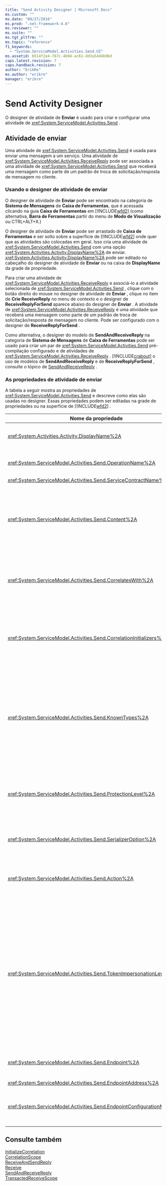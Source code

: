 ```yaml
---
title: "Send Activity Designer | Microsoft Docs"
ms.custom: ""
ms.date: "09/27/2016"
ms.prod: ".net-framework-4.6"
ms.reviewer: ""
ms.suite: ""
ms.tgt_pltfrm: ""
ms.topic: "reference"
f1_keywords: 
  - "System.ServiceModel.Activities.Send.UI"
ms.assetid: b514f2e4-767c-4b94-ac61-dd3a54d4b96d
caps.latest.revision: 7
caps.handback.revision: 7
author: "ErikRe"
ms.author: "erikre"
manager: "erikre"
---
```

# Send Activity Designer
O designer de atividade de **Enviar** é usado para criar e configurar uma atividade de <xref:System.ServiceModel.Activities.Send> .  
  
## Atividade de enviar  
 Uma atividade de <xref:System.ServiceModel.Activities.Send> é usada para enviar uma mensagem a um serviço.  Uma atividade de <xref:System.ServiceModel.Activities.ReceiveReply> pode ser associada a uma atividade de <xref:System.ServiceModel.Activities.Send> que receberá uma mensagem como parte de um padrão de troca de solicitação\/resposta de mensagem no cliente.  
  
### Usando o designer de atividade de enviar  
 O designer de atividade de **Enviar** pode ser encontrado na categoria de **Sistema de Mensagens** de **Caixa de Ferramentas**, que é acessada clicando na guia **Caixa de Ferramentas** em [!INCLUDE[wfd2](../workflow-designer/includes/wfd2_md.md)] \(como alternativa, **Barra de Ferramentas** partir do menu de **Modo de Visualização** ou CTRL\+ALT\+X.\)  
  
 O designer de atividade de **Enviar** pode ser arrastado de **Caixa de Ferramentas** e ser solto sobre a superfície de [!INCLUDE[wfd2](../workflow-designer/includes/wfd2_md.md)] onde quer que as atividades são colocadas em geral.  Isso cria uma atividade de <xref:System.ServiceModel.Activities.Send> com uma opção <xref:System.Activities.Activity.DisplayName%2A> de enviar.  <xref:System.Activities.Activity.DisplayName%2A> pode ser editado no cabeçalho do designer de atividade de **Enviar** ou na caixa de **DisplayName** da grade de propriedade.  
  
 Para criar uma atividade de <xref:System.ServiceModel.Activities.ReceiveReply> e associá\-lo a atividade selecionada de <xref:System.ServiceModel.Activities.Send> , clique com o botão direito do mouse no designer de atividade de **Enviar** , clique no item de **Crie ReceiveReply** no menu de contexto e o designer de **ReceiveReplyForSend** aparece abaixo do designer de **Enviar** .  A atividade de <xref:System.ServiceModel.Activities.ReceiveReply> é uma atividade que receberá uma mensagem como parte de um padrão de troca de solicitação\/resposta de mensagem no cliente.  Pode ser configurado com o designer de **ReceiveReplyForSend** .  
  
 Como alternativa, o designer do modelo de **SendAndReceiveReply** na categoria de **Sistema de Mensagens** de **Caixa de Ferramentas** pode ser usado para criar um par de <xref:System.ServiceModel.Activities.Send> pré\-compilação configurado e de atividades de <xref:System.ServiceModel.Activities.ReceiveReply> .  [!INCLUDE[crabout](../test/includes/crabout_md.md)] o uso de modelos de **SendAndReceiveReply** e de **ReceiveReplyForSend** , consulte o tópico de [SendAndReceiveReply](../workflow-designer/sendandreceivereply-template-designer.md) .  
  
### As propriedades de atividade de enviar  
 A tabela a seguir mostra as propriedades de <xref:System.ServiceModel.Activities.Send> e descreve como elas são usadas no designer.  Essas propriedades podem ser editadas na grade de propriedades ou na superfície de [!INCLUDE[wfd2](../workflow-designer/includes/wfd2_md.md)] .  
  
|Nome da propriedade|Obrigatório|Uso|  
|-------------------------|-----------------|---------|  
|<xref:System.Activities.Activity.DisplayName%2A>|False|O nome amigável de atividade de <xref:System.ServiceModel.Activities.Send> .  O padrão é enviar.  Embora não seja necessário <xref:System.Activities.Activity.DisplayName%2A> restrita, é uma prática recomendada usar um.|  
|<xref:System.ServiceModel.Activities.Send.OperationName%2A>|True|O nome da operação de serviço chamada por esta atividade de <xref:System.ServiceModel.Activities.Send> .  Essa propriedade é usada para construir o valor padrão para a propriedade de **Action** se a propriedade de **Action** não é explicitamente definida.|  
|<xref:System.ServiceModel.Activities.Send.ServiceContractName%2A>|True|O nome do contrato de serviço que o serviço ser chamado implementa.|  
|<xref:System.ServiceModel.Activities.Send.Content%2A>|False|Especifica o conteúdo de mensagem ou de parâmetro para receber.  Pode ser uma atividade de <xref:System.ServiceModel.Activities.ReceiveMessageContent> ou uma atividade de <xref:System.ServiceModel.Activities.ReceiveParametersContent> .  Editar esta propriedade clicando no botão da elipse ao lado do campo de **Conteúdo** na grade de propriedade ou clicando no botão de **Defina…** ao lado do rótulo de **Conteúdo** na superfície do designer de atividade de **Receber** .  Ambos exibe a caixa de diálogo **Conteúdo a definição** .  [!INCLUDE[crabout](../test/includes/crabout_md.md)] como usar essa caixa, consulte o tópico de [Content Definition Dialog Box](../workflow-designer/content-definition-dialog-box.md) .|  
|<xref:System.ServiceModel.Activities.Send.CorrelatesWith%2A>|False|Especifica <xref:System.ServiceModel.Activities.CorrelationHandle> usado para rotear a mensagem à instância apropriado de fluxo de trabalho.<br /><br /> Clique no botão de reticências próximo à propriedade de <xref:System.ServiceModel.Activities.Send.CorrelatesWith%2A> na grade de propriedades para abrir a caixa de diálogo **Editor de Expressão** .  [!INCLUDE[crabout](../test/includes/crabout_md.md)] o uso desta caixa de diálogo, consulte o tópico de [How to: Use the Expression Editor](../workflow-designer/how-to-use-the-expression-editor.md) .|  
|<xref:System.ServiceModel.Activities.Send.CorrelationInitializers%2A>|False|Especifica a coleção de objetos de <xref:System.ServiceModel.Activities.CorrelationInitializer> que inicializam vários objetos de <xref:System.ServiceModel.Activities.CorrelationHandle> que configuram esta atividade de <xref:System.ServiceModel.Activities.Send> dentro de fluxo de trabalho.  Clique no botão de reticências próximo à propriedade de <xref:System.ServiceModel.Activities.Send.CorrelationInitializers%2A> na grade de propriedades para abrir a caixa de diálogo **Adicionar Inicializadores de Correlação** .  [!INCLUDE[crabout](../test/includes/crabout_md.md)] usando esta caixa, consulte o tópico de [Add CorrelationInitializers Dialog Box](../workflow-designer/add-correlationinitializers-dialog-box.md) .|  
|<xref:System.ServiceModel.Activities.Send.KnownTypes%2A>|False|Uma coleção de tipos conhecidos para que a operação de serviço é chamada por esta atividade de <xref:System.ServiceModel.Activities.Send> .  Esta propriedade deve ser usada em conjunto com a propriedade de <xref:System.ServiceModel.Activities.Receive.SerializerOption%2A> definida como <xref:System.Runtime.Serialization.DataContractSerializer>.  É ignorada se <xref:System.Xml.Serialization.XmlSerializer> é usado.<br /><br /> Clique no botão da elipse ao lado do campo de **KnownTypes** na grade de propriedade para exibir a caixa de diálogo **Editor de Coleção de Tipo** com que você pode adicionar tipos relevantes.<br /><br /> Clique no botão da elipse ao lado do campo de **KnownTypes** na grade de propriedade para exibir a caixa de diálogo **Editor de Coleção de Tipo** com que você pode adicionar tipos relevantes.  [!INCLUDE[crabout](../test/includes/crabout_md.md)] usando esta caixa, consulte o tópico de [Type Collection Editor Dialog Box](../workflow-designer/type-collection-editor-dialog-box.md) .|  
|<xref:System.ServiceModel.Activities.Send.ProtectionLevel%2A>|True|Especifica <xref:System.Net.Security.ProtectionLevel> para a mensagem.<br /><br /> 1.  autenticação de mídia de<xref:System.Net.Security.ProtectionLevel> somente.<br />2.  dados do sinal de mídia de<xref:System.Net.Security.ProtectionLevel> para ajudar a garantir a integridade de dados passados.<br />3.  o modo de<xref:System.Net.Security.ProtectionLevel> criptografe e os dados de sinal para ajudar a garantir secreta e integridade de dados passados.|  
|<xref:System.ServiceModel.Activities.Send.SerializerOption%2A>|True|O serializador usar para que a operação de serviço é chamada pela atividade de <xref:System.ServiceModel.Activities.Send> .  O valor padrão é <xref:System.Runtime.Serialization.DataContractSerializer>, que serializa e desserializa uma instância de um tipo em um fluxo XML ou em um documento usando um contrato fornecido de dados.|  
|<xref:System.ServiceModel.Activities.Send.Action%2A>|False|Especifica o cabeçalho da ação de mensagem.  Se não estiver definida explicitamente, seu valor por padrão: https:\/\/tempuri.org\/ {namespace do contrato de serviço} {}\/o nome do contrato de serviço\/nome da operação {}.  Se especificado em uma atividade de <xref:System.ServiceModel.Activities.Send> , a atividade de <xref:System.ServiceModel.Activities.Receive> que recebe a mensagem deve ter o mesmo valor para que a mensagem é entregada corretamente.|  
|<xref:System.ServiceModel.Activities.Send.TokenImpersonationLevel%2A>||<xref:System.Security.Principal.TokenImpersonationLevel> permitido o receptor de mensagem.  Define os níveis de representação de segurança que controla o grau a que um processo de servidor pode atuar em nome de um processo do cliente.  <xref:System.Security.Principal.TokenImpersonationLevel> indica que um nível da representação não é atribuído.  <xref:System.Security.Principal.TokenImpersonationLevel> indica que o processo do servidor não pode obter informações de identificação sobre o cliente e não pode representar o cliente.  <xref:System.Security.Principal.TokenImpersonationLevel> indica que o processo do servidor pode obter informações sobre o cliente, como identificadores de segurança e privilégios, mas que não pode representar o cliente.  Isso é útil para servidores que exportam seus próprios objetos, por exemplo, os produtos de base de dados que exporte tabelas e modos de exibição.  Usando informações recuperadas de cliente segurança, o servidor pode tomar decisões de acesso de validação não poderá usar outros serviços usando o contexto de segurança do cliente.  <xref:System.Security.Principal.TokenImpersonationLevel> indica que o processo do servidor pode representar o contexto de segurança de cliente no seu sistema local.  O servidor não pode representar o cliente em sistemas remotos.  <xref:System.Security.Principal.TokenImpersonationLevel> indica que o processo do servidor pode representar o contexto de segurança de cliente em sistemas remotos.|  
|<xref:System.ServiceModel.Activities.Send.Endpoint%2A>||<xref:System.ServiceModel.Endpoint> que a atividade de <xref:System.ServiceModel.Activities.Send> envia à mensagem.  Se essa propriedade é definida a propriedade de <xref:System.ServiceModel.Activities.Send.EndpointConfigurationName%2A> deve ser **null**.|  
|<xref:System.ServiceModel.Activities.Send.EndpointAddress%2A>||<xref:System.ServiceModel.EndpointAddress> que a mensagem é enviada.|  
|<xref:System.ServiceModel.Activities.Send.EndpointConfigurationName%2A>||O nome da configuração de ponto de extremidade.  Essa propriedade é definida quando você estiver configurando um ponto de extremidade em um arquivo de configuração.  Esta propriedade deve ser definida para o nome fornecido no elemento de **\<endpoint\>** no arquivo de configuração.  Se essa propriedade estiver definida, a propriedade de <xref:System.ServiceModel.Activities.Send.Endpoint%2A> deve ser **null**.|  
  
## Consulte também  
 [InitializeCorrelation](../workflow-designer/initializecorrelation-activity-designer.md)   
 [CorrelationScope](../workflow-designer/correlationscope-activity-designer.md)   
 [ReceiveAndSendReply](../workflow-designer/receiveandsendreply-template-designer.md)   
 [Receive](../workflow-designer/receive-activity-designer.md)   
 [SendAndReceiveReply](../workflow-designer/sendandreceivereply-template-designer.md)   
 [TransactedReceiveScope](../workflow-designer/transactedreceivescope-activity-designer.md)
